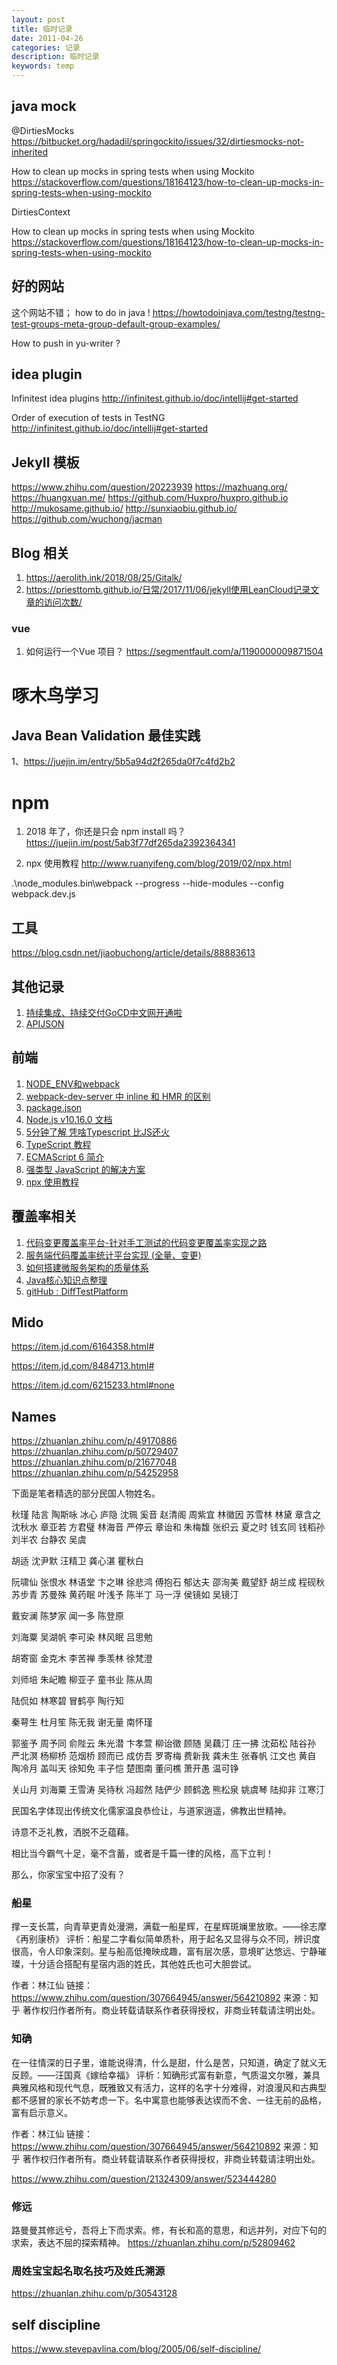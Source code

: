 ```yaml
---
layout: post
title: 临时记录
date: 2011-04-26
categories: 记录
description: 临时记录
keywords: temp
---
```


## java mock
@DirtiesMocks
https://bitbucket.org/hadadil/springockito/issues/32/dirtiesmocks-not-inherited

How to clean up mocks in spring tests when using Mockito
https://stackoverflow.com/questions/18164123/how-to-clean-up-mocks-in-spring-tests-when-using-mockito


DirtiesContext


How to clean up mocks in spring tests when using Mockito
https://stackoverflow.com/questions/18164123/how-to-clean-up-mocks-in-spring-tests-when-using-mockito

## 好的网站

这个网站不错； how to do in java !
https://howtodoinjava.com/testng/testng-test-groups-meta-group-default-group-examples/

How to push in yu-writer ?



## idea plugin
Infinitest idea plugins
http://infinitest.github.io/doc/intellij#get-started

Order of execution of tests in TestNG
http://infinitest.github.io/doc/intellij#get-started


## JekyII 模板
https://www.zhihu.com/question/20223939
https://mazhuang.org/
https://huangxuan.me/
https://github.com/Huxpro/huxpro.github.io
http://mukosame.github.io/
http://sunxiaobiu.github.io/
https://github.com/wuchong/jacman


## Blog 相关
1. https://aerolith.ink/2018/08/25/Gitalk/
2. https://priesttomb.github.io/日常/2017/11/06/jekyll使用LeanCloud记录文章的访问次数/


### vue
1. 如何运行一个Vue 项目？
https://segmentfault.com/a/1190000009871504


# 啄木鸟学习
## Java Bean Validation 最佳实践
1、https://juejin.im/entry/5b5a94d2f265da0f7c4fd2b2


# npm
1. 2018 年了，你还是只会 npm install 吗？
https://juejin.im/post/5ab3f77df265da2392364341

2. npx 使用教程
http://www.ruanyifeng.com/blog/2019/02/npx.html

.\node_modules\.bin\webpack --progress --hide-modules --config webpack.dev.js




## 工具
https://blog.csdn.net/jiaobuchong/article/details/88883613

## 其他记录
1. [持续集成、持续交付GoCD中文网开通啦](https://blog.csdn.net/marswill/article/details/79579324)
2. [APIJSON](https://github.com/APIJSON/APIJSON)

##  前端
1. [NODE_ENV和webpack](https://juejin.im/post/5a4ed5306fb9a01cbc6e2ee2)
2. [webpack-dev-server 中 inline 和 HMR 的区别](https://juejin.im/post/593e5454a0bb9f006b59d85a)
3. [package.json](https://javascript.ruanyifeng.com/nodejs/packagejson.html)
4. [Node.js v10.16.0 文档](http://nodejs.cn/api/path.html)
5. [5分钟了解 凭啥Typescript 比JS还火](https://mp.weixin.qq.com/s?__biz=MzI5ODM3MjcxNQ==&mid=2247486585&idx=1&sn=df79e8775593ae95f06bab60cba8f87a&chksm=eca7977ddbd01e6b7628800ca31eff749b22c1e2c51a8f56afe9f488236d7cb68ed948d9057f&scene=21#wechat_redirect)
6. [TypeScript 教程](https://ts.xcatliu.com/)
7. [ECMAScript 6 简介](https://es6.ruanyifeng.com/#docs/intro)
8. [强类型 JavaScript 的解决方案](http://www.ruanyifeng.com/blog/2015/02/strong-typing-javascript.html)
9. [npx 使用教程](http://www.ruanyifeng.com/blog/2019/02/npx.html)

## 覆盖率相关
1. [代码变更覆盖率平台-针对手工测试的代码变更覆盖率实现之路](https://testerhome.com/topics/19077)
2. [ 服务端代码覆盖率统计平台实现 (全量、变更)](https://testerhome.com/topics/16924)
3. [如何搭建微服务架构的质量体系](http://www.runtester.com/detail/blog/16)
4. [Java核心知识点整理](http://www.runtester.com/detail/blog/205)
5. [gitHub : DiffTestPlatform](https://github.com/hzlifeng1/DiffTestPlatform)



## Mido
https://item.jd.com/6164358.html#

https://item.jd.com/8484713.html#

https://item.jd.com/6215233.html#none

## Names
https://zhuanlan.zhihu.com/p/49170886
https://zhuanlan.zhihu.com/p/50729407
https://zhuanlan.zhihu.com/p/21677048
https://zhuanlan.zhihu.com/p/54252958

下面是笔者精选的部分民国人物姓名。

秋瑾 陆言 陶斯咏 冰心 庐隐 沈珮 奚音 赵清阁 周紫宜 林徽因 苏雪林 林黛 章含之 沈秋水 章亚若 方君璧 林海音 严停云 章诒和 朱梅馥 张织云 夏之时 钱玄同 钱稻孙 刘半农 台静农 吴虞

胡适 沈尹默 汪精卫 龚心湛 瞿秋白

阮啸仙 张恨水 林语堂 卞之琳 徐悲鸿 傅抱石 郁达夫 邵洵美 戴望舒 胡兰成 程砚秋 苏步青 苏曼殊 黄药眠 叶浅予 陈半丁 马一浮 侯镜如 吴镜汀

戴安澜 陈梦家 闻一多 陈登原

刘海粟 吴湖帆 李可染 林风眠 吕思勉

胡寄窗 金克木 李苦禅 季羡林 徐梵澄

刘师培 朱屺瞻 柳亚子 童书业 陈从周

陆侃如 林寒碧 冒鹤亭 陶行知

秦萼生 杜月笙 陈无我 谢无量 南怀瑾

郭鉴予 周予同 俞陛云 朱光潜 卞孝萱 柳诒徵 顾随 吴藕汀 庄一拂 沈茹松 陆谷孙 严北溟 杨柳桥 范烟桥 顾而已 成仿吾 罗寄梅 费新我 龚未生 张春帆 江文也 黄自 陶冷月 盖叫天 徐知免 丰子恺 楚图南 董问樵 萧开愚 温可铮

关山月 刘海粟 王雪涛 吴待秋 冯超然 陆俨少 顾鹤逸 熊松泉 姚虞琴 陆抑非 江寒汀

民国名字体现出传统文化儒家温良恭俭让，与道家逍遥，佛教出世精神。

诗意不乏礼教，洒脱不乏蕴藉。

相比当今霸气十足，毫不含蓄，或者是千篇一律的风格，高下立判！

那么，你家宝宝中招了没有？

### 船星  
  撑一支长蒿，向青草更青处漫溯，满载一船星辉，在星辉斑斓里放歌。——徐志摩《再别康桥》    评析：船星二字看似简单质朴，用于起名又显得与众不同，辨识度很高，令人印象深刻。星与船高低掩映成趣，富有层次感，意境旷达悠远、宁静璀璨，十分适合搭配有星宿内涵的姓氏，其他姓氏也可大胆尝试。

作者：林江仙
链接：https://www.zhihu.com/question/307664945/answer/564210892
来源：知乎
著作权归作者所有。商业转载请联系作者获得授权，非商业转载请注明出处。

### 知确    

在一往情深的日子里，谁能说得清，什么是甜，什么是苦，只知道，确定了就义无反顾。——汪国真《嫁给幸福》    评析：知确形式富有新意，气质温文尔雅，兼具典雅风格和现代气息，既雅致又有活力，这样的名字十分难得，对浪漫风和古典型都不感冒的家长不妨考虑一下。名中寓意也能够表达锲而不舍、一往无前的品格，富有启示意义。

作者：林江仙
链接：https://www.zhihu.com/question/307664945/answer/564210892
来源：知乎
著作权归作者所有。商业转载请联系作者获得授权，非商业转载请注明出处。

https://www.zhihu.com/question/21324309/answer/523444280


###  修远 
路曼曼其修远兮，吾将上下而求索。修，有长和高的意思，和远并列，对应下句的求索，表达不屈的探索精神。
https://zhuanlan.zhihu.com/p/52809462

### 周姓宝宝起名取名技巧及姓氏溯源
https://zhuanlan.zhihu.com/p/30543128


## self discipline
https://www.stevepavlina.com/blog/2005/06/self-discipline/